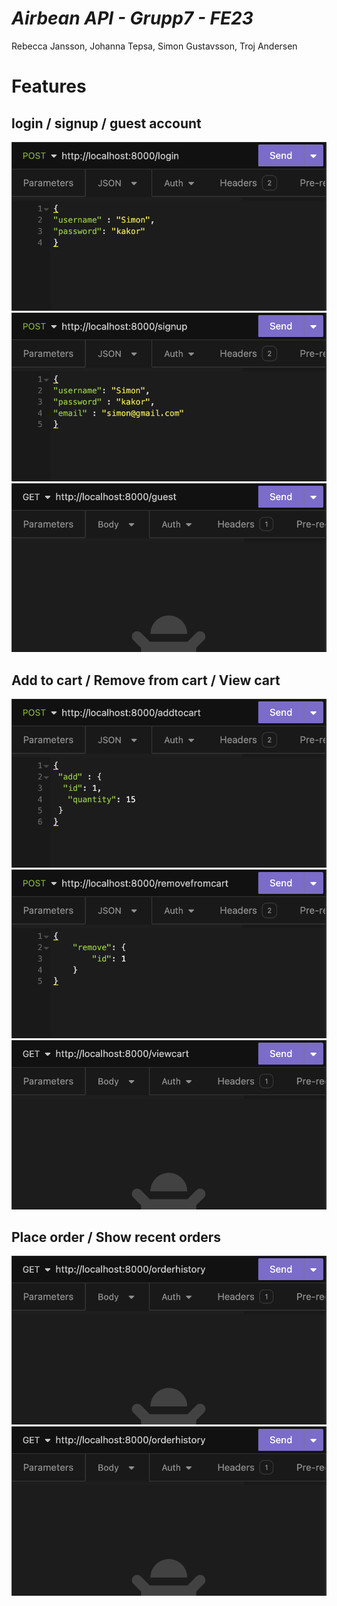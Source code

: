 # *Airbean API - Grupp7 - FE23*
Rebecca Jansson, Johanna Tepsa, Simon Gustavsson, Troj Andersen


# Features

## login / signup / guest account

<img src="./login.png" />
<img src="./signup.png" />
<img src="./guest.png" />

## Add to cart / Remove from cart / View cart

<img src="./addtocart.png" />
<img src="./removefromcart.png" />
<img src="./cart.png" />

## Place order / Show recent orders

<img src="./history.png" />
<img src="./history.png" />

